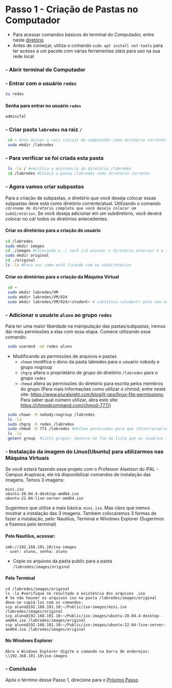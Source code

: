 # Passo 1 - Criação de Pastas no Computador
- Para acessar comandos básicos do terminal do Computador, entre neste [diretório](https://github.com/Josival/TrabalhoRedes/blob/main/Projeto/Comandos%20B%C3%A1sicos.md)
- Antes de começar, utilize o comando ``sudo apt install net-tools`` para ter acesso a um pacote com várias ferramentas úteis para uso na sua rede local

### - Abrir terminal do Computador


### - Entrar com o usuário ``redes``
```bash
su redes
```
#### Senha para entrar no usuário ``redes``
```bash
adminifal
```


### - Criar pasta ``labredes`` na raiz ``/``
```bash
 cd ~ #Vai deixar a raiz inicial do computador como diretório corrente
 sudo mkdir /labredes
```


### - Para verificar se foi criada esta pasta
```bash
 ls -la / #verifica a existencia do diretório /labredes
 cd /labredes #Coloca a pasta /labredes como diretório corrente
```


### - Agora vamos criar subpastas

Para a criação de subpastas, o diretório que você deseja colocar essas subpastas deve está como diretório corrente/atual. Utilizando o comando ``cd/<nome do diretório completo que você deseja colocar um subdiretório>``. Se você deseja adicionar em um subdiretório, você deverá colocar no cd/ todos os diretórios antecedentes.

#### Criar os diretórios para a criação de usuário
 ```bash
 cd /labredes 
 sudo mkdir images
 cd ./images #Colocando o ./ você irá acessar o diretório anterior e o subdiretório que você quer acessar atualmente. Seria o mesmo que: cd /labredes/images
 sudo mkdir original 
 cd ./original
 ls -la #Para ver como está ficando com os subdiretórios
 ```
#### Criar os diretórios para a criação da Máquina Virtual
```bash
 cd ~
 sudo mkdir labredes/VM
 sudo mkdir labredes/VM/924
 sudo mkdir labredes/VM/924/<student> # substitua <student> pelo seu nome
```


### - Adicionar o usuário ``aluno`` ao grupo ``redes``
Para ter uma maior liberdade na manipulação das pastas/subpastas, iremos dar mais permissões a elas com essa etapa. Comece utilizando esse comando: 
```bash
 sudo usermod -aG redes aluno
```
* Modificando as permissões de arquivos e pastas
   * ``chown`` modifica o dono da pasta labredes para o usuario nobody e grupo nogroup
   * ``chgrp`` altera o proprietário de grupo do diretório ``/labredes`` para o grupo ``redes``
   * ``chmod`` altera as permissões do diretório para escrita pelos membros do grupo (Para mais informações como utilizar o chmod, entre neste site: https://www.pluralsight.com/blog/it-ops/linux-file-permissions; Para saber qual número utilizar, abra este site: https://chmodcommand.com/chmod-777/)
```bash
 sudo chown -R nobody:nogroup /labredes
 ls -la
 sudo chgrp -R redes /labredes
 sudo chmod -R 771 /labredes #define permissões para que (U)ser/proprietário possa ler, escrever e executar. (G)roup pode ler, escrever e executar. (O)outros não podem ler, não podem escrever e podem executar
 ls -la
 getent group  #lista grupos: observe no fim da lista que os usuários também possuem grupos
```


### - Instalação da imagem do Linux(Ubuntu) para utilizarmos nas Máquina Virtuais

Se você estará fazendo esse projeto com o Professor Alaelson do IFAL - Campus Arapiraca, ele irá disponibilizar comandos de instalação das imagens. Temos 3 imagens:
```
mini.iso
ubuntu-20.04.4-desktop-amd64.iso
ubuntu-22.04-live-server-amd64.iso
```
Sugerimos que utilize a mais básica: ``mini.iso``. Mas claro que iremos mostrar a instalação das 3 imagens. Também colocaremos 3 formas de fazer a instalação, pelo: Nautilus, Terminal e Windows Explorer (Sugerimos e fizemos pelo terminal)

#### Pelo Nautilus, acessar:

	smb://192.168.101.10/iso-images
	- user: aluno, senha: aluno
  - Copie os arquivos da pasta public para a pasta  ``/labredes/images/original``

#### Pelo Terminal 

```shell
cd /labredes/images/original
ls -la #verifique no resultado a existência dos arquivos .iso
# Se não houver os arquivos iso na pasta /labredes/images/original deve-se copiá-los com os comandos:
scp aluno@192.168.101.10:~/Public/iso-images/mini.iso /labredes/images/original
scp aluno@192.168.101.10:~/Public/iso-images/ubuntu-20.04.4-desktop-amd64.iso /labredes/images/original
scp aluno@192.168.101.10:~/Public/iso-images/ubuntu-22.04-live-server-amd64.iso /labredes/images/original
```

#### No Windows Explorer
```
Abra o Windows Explorer digite o comando na barra de endereços: \\192.168.101.10\iso-images
```


### - Conclusão
Após o término desse Passo 1, direcione para o [Próximo Passo](https://github.com/Josival/TrabalhoRedes/blob/main/Projeto/PC's/PC1/Passo%202.md)
